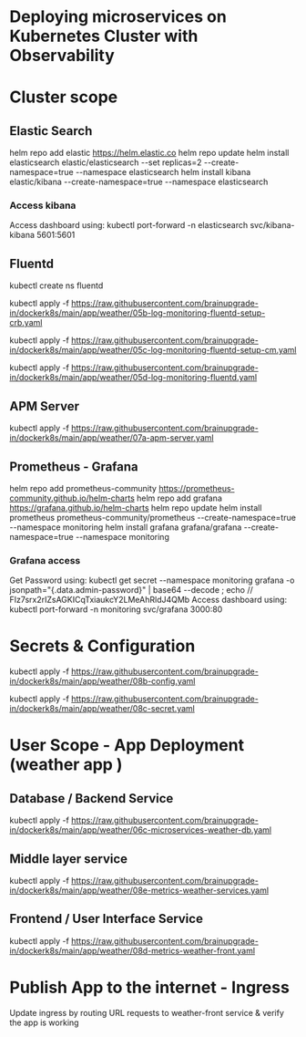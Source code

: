 # Deploying microservices on Kubernetes Cluster with Observability 
# Cluster scope
## Elastic Search
helm repo add elastic https://helm.elastic.co
helm repo update
helm install  elasticsearch elastic/elasticsearch --set replicas=2 --create-namespace=true --namespace elasticsearch
helm install  kibana elastic/kibana --create-namespace=true --namespace elasticsearch
### Access kibana
Access dashboard using: 
kubectl port-forward -n elasticsearch svc/kibana-kibana 5601:5601
## Fluentd

kubectl create ns fluentd

kubectl apply -f https://raw.githubusercontent.com/brainupgrade-in/dockerk8s/main/app/weather/05b-log-monitoring-fluentd-setup-crb.yaml

kubectl apply -f https://raw.githubusercontent.com/brainupgrade-in/dockerk8s/main/app/weather/05c-log-monitoring-fluentd-setup-cm.yaml


kubectl apply -f https://raw.githubusercontent.com/brainupgrade-in/dockerk8s/main/app/weather/05d-log-monitoring-fluentd.yaml


## APM Server
kubectl apply -f https://raw.githubusercontent.com/brainupgrade-in/dockerk8s/main/app/weather/07a-apm-server.yaml

## Prometheus - Grafana
helm repo add prometheus-community	https://prometheus-community.github.io/helm-charts
helm repo add grafana	https://grafana.github.io/helm-charts
helm repo update
helm install prometheus prometheus-community/prometheus --create-namespace=true --namespace monitoring
helm install grafana grafana/grafana  --create-namespace=true --namespace monitoring
### Grafana access
Get Password using: kubectl get secret --namespace monitoring grafana -o jsonpath="{.data.admin-password}" | base64 --decode ; echo
// FIz7srx2rIZsAGKICqTxiaukcY2LMeAhRldJ4QMb
Access dashboard using: 
kubectl port-forward -n monitoring svc/grafana 3000:80

# Secrets & Configuration

kubectl apply -f https://raw.githubusercontent.com/brainupgrade-in/dockerk8s/main/app/weather/08b-config.yaml

kubectl apply -f https://raw.githubusercontent.com/brainupgrade-in/dockerk8s/main/app/weather/08c-secret.yaml

# User Scope - App Deployment (weather app )
## Database / Backend Service
kubectl apply -f https://raw.githubusercontent.com/brainupgrade-in/dockerk8s/main/app/weather/06c-microservices-weather-db.yaml

## Middle layer service
kubectl apply -f https://raw.githubusercontent.com/brainupgrade-in/dockerk8s/main/app/weather/08e-metrics-weather-services.yaml

## Frontend / User Interface Service 
kubectl apply -f https://raw.githubusercontent.com/brainupgrade-in/dockerk8s/main/app/weather/08d-metrics-weather-front.yaml

# Publish App to the internet - Ingress 
Update ingress by routing URL requests to weather-front service & verify the app is working